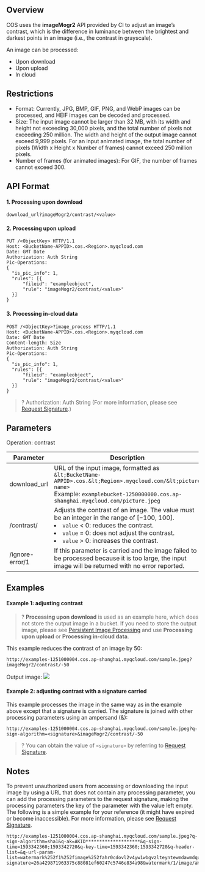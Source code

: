 ## Overview
COS uses the **imageMogr2** API provided by CI to adjust an image’s contrast, which is the difference in luminance between the brightest and darkest points in an image (i.e., the contrast in grayscale).

An image can be processed:

- Upon download
- Upon upload
- In cloud

## Restrictions

- Format: Currently, JPG, BMP, GIF, PNG, and WebP images can be processed, and HEIF images can be decoded and processed.
- Size: The input image cannot be larger than 32 MB, with its width and height not exceeding 30,000 pixels, and the total number of pixels not exceeding 250 million. The width and height of the output image cannot exceed 9,999 pixels. For an input animated image, the total number of pixels (Width x Height x Number of frames) cannot exceed 250 million pixels.
- Number of frames (for animated images): For GIF, the number of frames cannot exceed 300.

## API Format

#### 1. Processing upon download

```paintext
download_url?imageMogr2/contrast/<value>
```

#### 2. Processing upon upload

```plaintext
PUT /<ObjectKey> HTTP/1.1
Host: <BucketName-APPID>.cos.<Region>.myqcloud.com
Date: GMT Date
Authorization: Auth String
Pic-Operations: 
{
  "is_pic_info": 1,
  "rules": [{
      "fileid": "exampleobject",
      "rule": "imageMogr2/contrast/<value>"
  }]
}
```

#### 3. Processing in-cloud data

```plaintext
POST /<ObjectKey>?image_process HTTP/1.1
Host: <BucketName-APPID>.cos.<Region>.myqcloud.com
Date: GMT Date
Content-length: Size
Authorization: Auth String
Pic-Operations: 
{
  "is_pic_info": 1,
  "rules": [{
      "fileid": "exampleobject",
      "rule": "imageMogr2/contrast/<value>"
  }]
}
```

>? Authorization: Auth String (For more information, please see [Request Signature](https://intl.cloud.tencent.com/document/product/436/7778).)
>

## Parameters

Operation: contrast

| Parameter | Description |
| ---------------- | ------------------------------------------------------------ |
| download_url | URL of the input image, formatted as `&lt;BucketName-APPID>.cos.&lt;Region>.myqcloud.com/&lt;picture name>`<br>Example: `examplebucket-1250000000.cos.ap-shanghai.myqcloud.com/picture.jpeg` |
| /contrast/<value> | Adjusts the contrast of an image. The value must be an integer in the range of [−100, 100].<br><li>`value` < 0: reduces the contrast.<br><li>`value` = 0: does not adjust the contrast.<br><li>`value` > 0: increases the contrast. |
| /ignore-error/1 | If this parameter is carried and the image failed to be processed because it is too large, the input image will be returned with no error reported. |

## Examples

#### Example 1: adjusting contrast

>? **Processing upon download** is used as an example here, which does not store the output image in a bucket. If you need to store the output image, please see [Persistent Image Processing](https://intl.cloud.tencent.com/document/product/436/40592) and use **Processing upon upload** or **Processing in-cloud data**.


This example reduces the contrast of an image by 50:
```plaintext
http://examples-1251000004.cos.ap-shanghai.myqcloud.com/sample.jpeg?imageMogr2/contrast/-50
```

Output image:
![](https://main.qcloudimg.com/raw/555a3a42dff976c0f4ef382de70eae79.jpg)

#### Example 2: adjusting contrast with a signature carried

This example processes the image in the same way as in the example above except that a signature is carried. The signature is joined with other processing parameters using an ampersand (&):

```plaintext
http://examples-1251000004.cos.ap-shanghai.myqcloud.com/sample.jpeg?q-sign-algorithm=<signature>&imageMogr2/contrast/-50
```

>? You can obtain the value of `<signature>` by referring to [Request Signature](https://intl.cloud.tencent.com/document/product/436/7778).

## Notes

To prevent unauthorized users from accessing or downloading the input image by using a URL that does not contain any processing parameter, you can add the processing parameters to the request signature, making the processing parameters the key of the parameter with the value left empty. The following is a simple example for your reference (it might have expired or become inaccessible). For more information, please see [Request Signature](https://intl.cloud.tencent.com/document/product/436/14114).


```plaintext
http://examples-1251000004.cos.ap-shanghai.myqcloud.com/sample.jpeg?q-sign-algorithm=sha1&q-ak=AKID********************&q-sign-time=1593342360;1593342720&q-key-time=1593342360;1593342720&q-header-list=&q-url-param-list=watermark%252f1%252fimage%252fahr0cdovl2v4yw1wbgvzlteyntewmdawmdqucgljc2gubxlxy2xvdwquy29tl3nodwl5aw4uanbn%252fgravity%252fsoutheast&q-signature=26a429871963375c88081ef60247c5746e834a98&watermark/1/image/aHR0cDovL2V4YW1wbGVzLTEyNTEwMDAwMDQucGljc2gubXlxY2xvdWQuY29tL3NodWl5aW4uanBn/gravity/southeast
```


